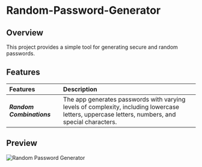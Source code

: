 # Random-Password-Generator

## Overview
 This project provides a simple tool for generating secure and random passwords.

## Features
| Features | Description | 
|:------------------|:----------|
| ***Random Combinations*** | The app generates passwords with varying levels of complexity, including lowercase letters, uppercase letters, numbers, and special characters.|

## Preview
![Random Password Generator](https://github.com/nguyetha79/Javascript-Projects/blob/main/random-password-generator/images/random-password-generator.gif)

